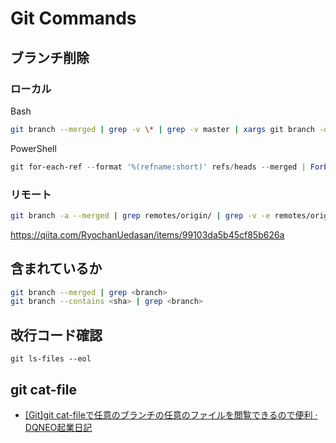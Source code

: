 # Git Commands

## ブランチ削除

### ローカル
Bash
```bash
git branch --merged | grep -v \* | grep -v master | xargs git branch -d
```

PowerShell
```powershell
git for-each-ref --format '%(refname:short)' refs/heads --merged | ForEach-Object { If("develop","master" -notcontains $_) { git branch $_ -d } }
```

### リモート
```bash
git branch -a --merged | grep remotes/origin/ | grep -v -e remotes/origin/master -e remotes/origin/HEAD | sed -e 's%remotes/origin/\(.\)%\1%g' | tr "\n" " " | xargs git push --delete origin
```
https://qiita.com/RyochanUedasan/items/99103da5b45cf85b626a

## 含まれているか

```bash
git branch --merged | grep <branch>
git branch --contains <sha> | grep <branch>
```

## 改行コード確認
```
git ls-files --eol
```

## git cat-file
- [[Git]git cat-fileで任意のブランチの任意のファイルを閲覧できるので便利 · DQNEO起業日記](http://dqn.sakusakutto.jp/2013/06/git_cat-file.html)
